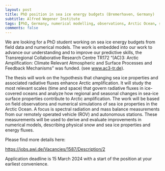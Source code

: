 ```yaml
---
layout: post
title: PhD position in sea ice energy budgets (Bremerhaven, Germany)
subtitle: Alfred Wegener Institute
tags: [PhD, Germany, numerical modelling, observations, Arctic Ocean, sea ice]
comments: false
---
```

We are looking for a PhD student working on sea ice energy budgets from field data and numerical models. The work is embedded into our work to advance our understanding and to improve our predictive skills, the Transregional Collaborative Research Centre TR172 “(AC)3: Arctic Amplification: Climate Relevant Atmospheric and Surface Processes and Feedback Mechanisms” was funded. (see www.ac3-tr.de).

The thesis will work on the hypothesis that changing sea ice properties and associated radiative fluxes enhance Arctic amplification. It will study the most relevant scales (time and space) that govern radiative fluxes in ice-covered oceans and analyze how regional and seasonal changes in sea-ice surface properties contribute to Arctic amplification. The work will be based on field observations and numerical simulations of sea ice properties in the Arctic Ocean. A focus is spectral radiation and mass balance measurements from our remotely operated vehicle (ROV) and autonomous stations. These measurements will be used to derive and evaluate improvements in numerical models, describing physical snow and sea ice properties and energy fluxes.

Please find more details here:

https://jobs.awi.de/Vacancies/1587/Description/2

Application deadline is 15 March 2024 with a start of the position at your earliest convenience.
